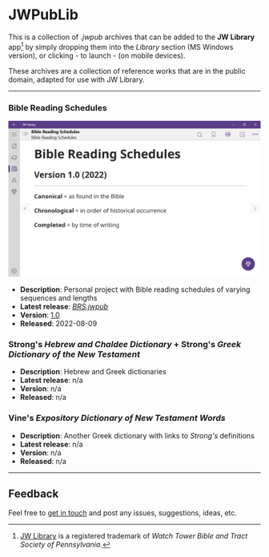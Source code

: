 # JWPubLib

This is a collection of *.jwpub* archives that can be added to the **JW Library** app[^1] by simply dropping them into the *Library* section (MS Windows version), or clicking - to launch - (on mobile devices).

These archives are a collection of reference works that are in the public domain, adapted for use with JW Library. 

____
### Bible Reading Schedules

![preview](screenshots/BRS.gif)

* **Description**: Personal project with Bible reading schedules of varying sequences and lengths
* **Latest release**: [*BRS.jwpub*](https://filen.io/d/ce73ff03-3bcf-4f3f-9e01-3933674c7a29#!XGPbbCTaU4g5509NRzhir6M8B4lCTKWL)
* **Version**: [1.0](CHANGELOG.md/#brsjwpub---10---2022-08-09)
* **Released**: 2022-08-09

### Strong's *Hebrew and Chaldee Dictionary* + Strong's *Greek Dictionary of the New Testament*

* **Description**: Hebrew and Greek dictionaries
* **Latest release**: n/a
* **Version**: n/a
* **Released**: n/a

### Vine's *Expository Dictionary of New Testament Words*

* **Description**: Another Greek dictionary with links to *Strong's* definitions
* **Latest release**: n/a
* **Version**: n/a
* **Released**: n/a
____
## Feedback

Feel free to [get in touch](https://github.com/erykjj/jwpublib/issues) and post any issues, suggestions, ideas, etc.

[^1]: [JW Library](https://www.jw.org/en/online-help/jw-library/) is a registered trademark of *Watch Tower Bible and Tract Society of Pennsylvania*.
